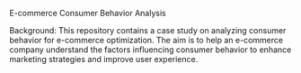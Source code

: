 E-commerce Consumer Behavior Analysis

Background:
This repository contains a case study on analyzing consumer behavior for e-commerce optimization. The aim is to help an e-commerce company understand the factors influencing consumer behavior to enhance marketing strategies and improve user experience.
